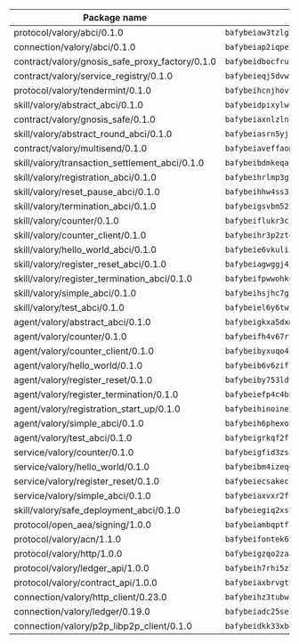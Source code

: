 | Package name                                                  | Package hash                                                  |
| ------------------------------------------------------------- | ------------------------------------------------------------- |
| protocol/valory/abci/0.1.0                                    | `bafybeiaw3tzlg3rkvnn5fcufblktmfwngmxugn4yo7pyjp76zz6aqtqcay` |
| connection/valory/abci/0.1.0                                  | `bafybeiap2iqpexya667merizj6h75267zurbbxhzcijrxu6hdt2wmkrhai` |
| contract/valory/gnosis_safe_proxy_factory/0.1.0               | `bafybeidbocfrust66bagafrzqiniyv2p7kp3i5tgpuiepmuztsnjin2qpe` |
| contract/valory/service_registry/0.1.0                        | `bafybeieqj5dvwttrxigie6kffbhysfjimapbp7zhsgojyukxsjns2dtkny` |
| protocol/valory/tendermint/0.1.0                              | `bafybeihcnjhovvyyfbkuw5sjyfx2lfd4soeocfqzxz54g67333m6nk5gxq` |
| skill/valory/abstract_abci/0.1.0                              | `bafybeidpixylwoisuciygaqnerwfk4wnbropwc2ghvtlmqusqxe6pyz5iu` |
| contract/valory/gnosis_safe/0.1.0                             | `bafybeiaxnlzlnlb34ud6wrsm2el477xnubhpe36gh4pcvmvurfz2uafbve` |
| skill/valory/abstract_round_abci/0.1.0                        | `bafybeiasrn5yjfdjywp6xjbw4x4ppl3vpazcyvv2hzfsz4drfycvthlsmq` |
| contract/valory/multisend/0.1.0                               | `bafybeiaveffaomsnmsc5hx62o77u7ilma6eipox7m5lrwa56737ektva3i` |
| skill/valory/transaction_settlement_abci/0.1.0                | `bafybeibdmkeqaug36w2xxbmuxrcgotguqkn3bdmbdtbkafad7oxtkeawva` |
| skill/valory/registration_abci/0.1.0                          | `bafybeihrlmp3g7oucefq74wu5hwcn3pprpcvoymjym4lw57dsbtmzocko4` |
| skill/valory/reset_pause_abci/0.1.0                           | `bafybeihhw4ss3zvy35e3xxubwautwpycjxmuoed544e5wf7alrczewxynm` |
| skill/valory/termination_abci/0.1.0                           | `bafybeigsvbm52cfwtshvxuyoguezrr3mrcwbqlqleawpqtgjtnupjdlsnm` |
| skill/valory/counter/0.1.0                                    | `bafybeiflukr3ctanj5sqpvzxtejpk3sbuffmkam2enmle5rqx2huuu4jdy` |
| skill/valory/counter_client/0.1.0                             | `bafybeihr3p2ztqpbgzuo4xi7gwq4hjcc3khibirritnxkajaugshlzxjke` |
| skill/valory/hello_world_abci/0.1.0                           | `bafybeie6vkulizwmeeifed5gyst3pzvzmapktlc23huwnnfc2v3lhlxlqy` |
| skill/valory/register_reset_abci/0.1.0                        | `bafybeiagwggj4iwpiunaywbujt5zvminbimax66lbouh7a43r43modsgju` |
| skill/valory/register_termination_abci/0.1.0                  | `bafybeifpwwohk6q7wtm7klksiagagkmvlfwizjlolk2untn6ehpzc3hh4q` |
| skill/valory/simple_abci/0.1.0                                | `bafybeihsjhc7g2pqas6sgvntohopiuiosb5m35o5gzzq5dxx3rf7dx66iu` |
| skill/valory/test_abci/0.1.0                                  | `bafybeiel6y6twke2rn54pbhtkzeawyxok7ivhinoeuvneluat4pjptarle` |
| agent/valory/abstract_abci/0.1.0                              | `bafybeigkxa5dxmjqrfhrpxewlgquphqpxlonwknpgcuxdrpva2gaen5g7i` |
| agent/valory/counter/0.1.0                                    | `bafybeifh4v67rt23jh5uyqajqvc7tzxsy7utelf7arux6zhphnv6hjynza` |
| agent/valory/counter_client/0.1.0                             | `bafybeibyxuqo4itomksd6wvr3loblr2ba4jxa4x3wvtgr3rofpl5xueaaa` |
| agent/valory/hello_world/0.1.0                                | `bafybeib6v6zif7bcnfkedncxjdry5tgilpzl4bmsoes4k4a7wnhsottjrm` |
| agent/valory/register_reset/0.1.0                             | `bafybeiby753ldvyw7amgev2lx53put6tpdpcm74ntchsvog4r6ve4v7oje` |
| agent/valory/register_termination/0.1.0                       | `bafybeiefp4c4bhb3d3ye326gb2djy3kw5v4krsm3hbrwz4nhkmipt6zeqi` |
| agent/valory/registration_start_up/0.1.0                      | `bafybeihinoine2gdmuh2k3vw2rglswo3y72cap2wcyt4ucvr4rqdiy7xw4` |
| agent/valory/simple_abci/0.1.0                                | `bafybeih6phexohj6gryzq5tdutzrmhpptjvgyjwl2xjyhdj2eymwzq2zle` |
| agent/valory/test_abci/0.1.0                                  | `bafybeigrkqf2fr65fufk7iswrtywdfsl2fl5tlddfmtceghqzmyz3raai4` |
| service/valory/counter/0.1.0                                  | `bafybeigfid3zs3mctvxy7ztxbndz2is542oxcz2hznh4lfvtqimov4dhlu` |
| service/valory/hello_world/0.1.0                              | `bafybeibm4izeq676worps62pqvqwj7enueux4gvdbzgd7su6ahtxtwiccq` |
| service/valory/register_reset/0.1.0                           | `bafybeiecsakecl25l2a33ynuiiekgnqd6nimoz5uxsio5k7hrcwfret3t4` |
| service/valory/simple_abci/0.1.0                              | `bafybeiaxvxr2funtnukdxrw2775prg3kghspaase42w4qmhpqflky4shge` |
| skill/valory/safe_deployment_abci/0.1.0                       | `bafybeiegiq2xsswpbxy5eav27e5zpibntzrqd6f7ugp3srh3lo6xrztwxy` |
| protocol/open_aea/signing/1.0.0                               | `bafybeiambqptflge33eemdhis2whik67hjplfnqwieoa6wblzlaf7vuo44` |
| protocol/valory/acn/1.1.0                                     | `bafybeifontek6tvaecatoauiule3j3id6xoktpjubvuqi3h2jkzqg7zh7a` |
| protocol/valory/http/1.0.0                                    | `bafybeigzqo2zaakcjtzzsm6dh4x73v72xg6ctk6muyp5uq5ueb7y34fbxy` |
| protocol/valory/ledger_api/1.0.0                              | `bafybeih7rhi5zvfvwakx5ifgxsz2cfipeecsh7bm3gnudjxtvhrygpcftq` |
| protocol/valory/contract_api/1.0.0                            | `bafybeiaxbrvgtbdrh4lslskuxyp4awyr4whcx3nqq5yrr6vimzsxg5dy64` |
| connection/valory/http_client/0.23.0                          | `bafybeihz3tubwado7j3wlivndzzuj3c6fdsp4ra5r3nqixn3ufawzo3wii` |
| connection/valory/ledger/0.19.0                               | `bafybeiadc25se7dgnn4mufztwpzdono4xsfs45qknzdqyi3gckn6ccuv44` |
| connection/valory/p2p_libp2p_client/0.1.0                     | `bafybeidkk33xbga54szmitk6uwsi3ef56hbbdbuasltqtiyki34hgfpnxa` |
